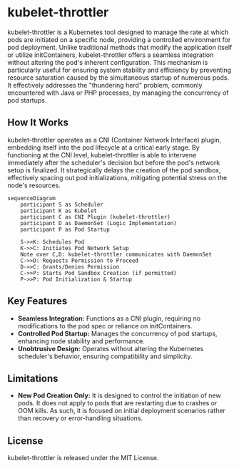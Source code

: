 # kubelet-throttler

kubelet-throttler is a Kubernetes tool designed to manage the rate at which pods are initiated on a specific node, providing a controlled environment for pod deployment. Unlike traditional methods that modify the application itself or utilize initContainers, kubelet-throttler offers a seamless integration without altering the pod's inherent configuration. This mechanism is particularly useful for ensuring system stability and efficiency by preventing resource saturation caused by the simultaneous startup of numerous pods. It effectively addresses the "thundering herd" problem, commonly encountered with Java or PHP processes, by managing the concurrency of pod startups.

## How It Works

kubelet-throttler operates as a CNI (Container Network Interface) plugin, embedding itself into the pod lifecycle at a critical early stage. By functioning at the CNI level, kubelet-throttler is able to intervene immediately after the scheduler's decision but before the pod's network setup is finalized. It strategically delays the creation of the pod sandbox, effectively spacing out pod initializations, mitigating potential stress on the node's resources.

```mermaid
sequenceDiagram
    participant S as Scheduler
    participant K as Kubelet
    participant C as CNI Plugin (kubelet-throttler)
    participant D as DaemonSet (Logic Implementation)
    participant P as Pod Startup

    S->>K: Schedules Pod
    K->>C: Initiates Pod Network Setup
    Note over C,D: kubelet-throttler communicates with DaemonSet
    C->>D: Requests Permission to Proceed
    D->>C: Grants/Denies Permission
    C->>P: Starts Pod Sandbox Creation (if permitted)
    P->>P: Pod Initialization & Startup
```

## Key Features

- **Seamless Integration:** Functions as a CNI plugin, requiring no modifications to the pod spec or reliance on initContainers.
- **Controlled Pod Startup:** Manages the concurrency of pod startups, enhancing node stability and performance.
- **Unobtrusive Design:** Operates without altering the Kubernetes scheduler's behavior, ensuring compatibility and simplicity.

## Limitations

- **New Pod Creation Only:** It is designed to control the initiation of new pods. It does not apply to pods that are restarting due to crashes or OOM kills. As such, it is focused on initial deployment scenarios rather than recovery or error-handling situations.

## License

kubelet-throttler is released under the MIT License.

